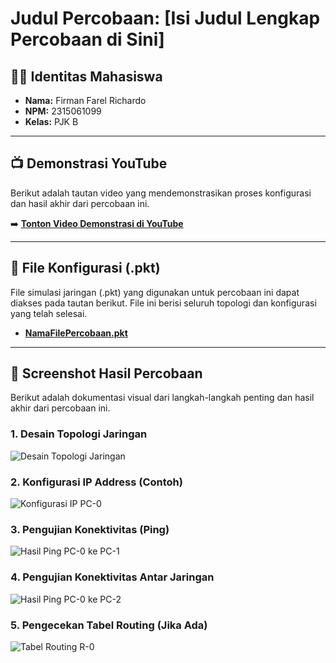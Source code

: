 # Judul Percobaan: [Isi Judul Lengkap Percobaan di Sini]

## 👨‍💻 Identitas Mahasiswa
- **Nama:** Firman Farel Richardo
- **NPM:** 2315061099
- **Kelas:** PJK B

---

## 📺 Demonstrasi YouTube
Berikut adalah tautan video yang mendemonstrasikan proses konfigurasi dan hasil akhir dari percobaan ini.

➡️ **[Tonton Video Demonstrasi di YouTube](https.youtube.com/watch?v=xxxxxxxx)**

---

## 📁 File Konfigurasi (.pkt)
File simulasi jaringan (.pkt) yang digunakan untuk percobaan ini dapat diakses pada tautan berikut. File ini berisi seluruh topologi dan konfigurasi yang telah selesai.

- **[NamaFilePercobaan.pkt](./NamaFilePercobaan.pkt)**

---

## 📸 Screenshot Hasil Percobaan
Berikut adalah dokumentasi visual dari langkah-langkah penting dan hasil akhir dari percobaan ini.

### 1. Desain Topologi Jaringan
![Desain Topologi Jaringan](./screenshot/01-topologi.png)

### 2. Konfigurasi IP Address (Contoh)
![Konfigurasi IP PC-0](./screenshot/02-konfigurasi-ip.png)

### 3. Pengujian Konektivitas (Ping)
![Hasil Ping PC-0 ke PC-1](./screenshot/03-hasil-ping-1.png)

### 4. Pengujian Konektivitas Antar Jaringan
![Hasil Ping PC-0 ke PC-2](./screenshot/04-hasil-ping-antar-jaringan.png)

### 5. Pengecekan Tabel Routing (Jika Ada)
![Tabel Routing R-0](./screenshot/05-tabel-routing.png)
